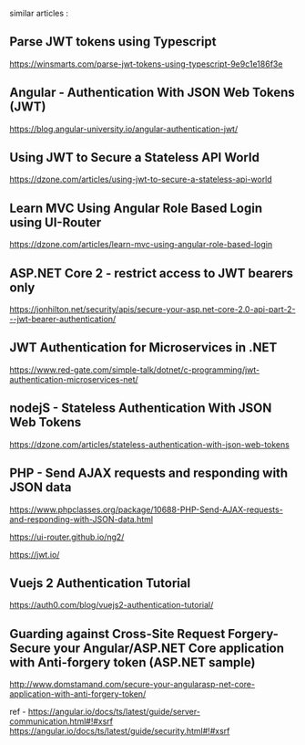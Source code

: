 similar articles :

## Parse JWT tokens using Typescript
https://winsmarts.com/parse-jwt-tokens-using-typescript-9e9c1e186f3e

## Angular - Authentication With JSON Web Tokens (JWT)
https://blog.angular-university.io/angular-authentication-jwt/

## Using JWT to Secure a Stateless API World
https://dzone.com/articles/using-jwt-to-secure-a-stateless-api-world


## Learn MVC Using Angular Role Based Login using UI-Router
https://dzone.com/articles/learn-mvc-using-angular-role-based-login

## ASP.NET Core 2 - restrict access to JWT bearers only
https://jonhilton.net/security/apis/secure-your-asp.net-core-2.0-api-part-2---jwt-bearer-authentication/

## JWT Authentication for Microservices in .NET
https://www.red-gate.com/simple-talk/dotnet/c-programming/jwt-authentication-microservices-net/

## nodejS - Stateless Authentication With JSON Web Tokens
https://dzone.com/articles/stateless-authentication-with-json-web-tokens

## PHP - Send AJAX requests and responding with JSON data
https://www.phpclasses.org/package/10688-PHP-Send-AJAX-requests-and-responding-with-JSON-data.html

https://ui-router.github.io/ng2/

https://jwt.io/


## Vuejs 2 Authentication Tutorial
https://auth0.com/blog/vuejs2-authentication-tutorial/





## Guarding against Cross-Site Request Forgery- Secure your Angular/ASP.NET Core application with Anti-forgery token (ASP.NET sample)
http://www.domstamand.com/secure-your-angularasp-net-core-application-with-anti-forgery-token/

ref -
https://angular.io/docs/ts/latest/guide/server-communication.html#!#xsrf
https://angular.io/docs/ts/latest/guide/security.html#!#xsrf
